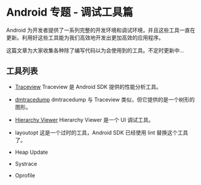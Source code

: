 # Android 专题 - 调试工具篇

Android 为开发者提供了一系列完整的开发环境和调试环境，并且这些工具一直在更新。利用好这些工具能为我们高效地开发出更加高效的应用程序。

这篇文章为大家收集各种除了编写代码以为会使用到的工具。不定时更新中...

<!--more-->

## 工具列表
* [Traceview](http://www.binkery.com/archives/480.html)
    Traceview 是 Android SDK 提供的性能分析工具。

* [dmtracedump](http://www.binkery.com/archives/481.html)
    dmtracedump 与 Traceview 类似，但它提供的是一个树形的图形。

* [Hierarchy Viewer](http://www.binkery.com/archives/482.html)
    Hierarchy Viewer 是一个 UI 调试工具。

* layoutopt 
    这是一个过时的工具，Android SDK 已经使用 lint 替换这个工具了。

* Heap Update

* Systrace

* Oprofile